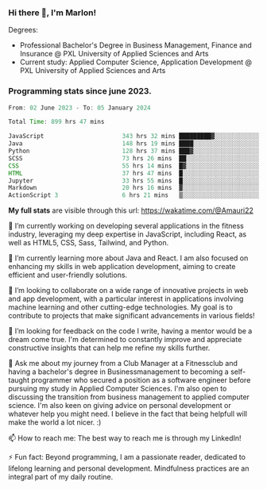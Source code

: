 
### Hi there 👋, I'm Marlon!

Degrees: 
- Professional Bachelor's Degree in Business Management, Finance and Insurance @ PXL University of Applied Sciences and Arts
- Current study: Applied Computer Science, Application Development @ PXL University of Applied Sciences and Arts

### Programming stats since june 2023.
<!--START_SECTION:waka-->

```java
From: 02 June 2023 - To: 05 January 2024

Total Time: 899 hrs 47 mins

JavaScript                      343 hrs 32 mins █████████▓░░░░░░░░░░░░░░░   38.07 %
Java                            148 hrs 19 mins ████░░░░░░░░░░░░░░░░░░░░░   16.44 %
Python                          128 hrs 37 mins ███▓░░░░░░░░░░░░░░░░░░░░░   14.25 %
SCSS                            73 hrs 26 mins  ██░░░░░░░░░░░░░░░░░░░░░░░   08.14 %
CSS                             55 hrs 14 mins  █▓░░░░░░░░░░░░░░░░░░░░░░░   06.12 %
HTML                            37 hrs 47 mins  █░░░░░░░░░░░░░░░░░░░░░░░░   04.19 %
Jupyter                         33 hrs 55 mins  █░░░░░░░░░░░░░░░░░░░░░░░░   03.76 %
Markdown                        20 hrs 16 mins  ▓░░░░░░░░░░░░░░░░░░░░░░░░   02.25 %
ActionScript 3                  6 hrs 21 mins   ▒░░░░░░░░░░░░░░░░░░░░░░░░   00.71 %
```

<!--END_SECTION:waka-->
**My full stats** are visible through this url: https://wakatime.com/@Amauri22



🔭 I’m currently working on developing several applications in the fitness industry, leveraging my deep expertise in JavaScript, including React, as well as HTML5, CSS, Sass, Tailwind, and Python.

🌱 I’m currently learning more about Java and React. I am also focused on enhancing my skills in web application development, aiming to create efficient and user-friendly solutions.

👯 I’m looking to collaborate on a wide range of innovative projects in web and app development, with a particular interest in applications involving machine learning and other cutting-edge technologies. My goal is to contribute to projects that make significant advancements in various fields!

🤔 I’m looking for feedback on the code I write, having a mentor would be a dream come true. I'm determined to constantly improve and appreciate constructive insights that can help me refine my skills further.

💬 Ask me about my journey from a Club Manager at a Fitnessclub and having a bachelor's degree in Businessmanagement to becoming a self-taught programmer who secured a position as a software engineer before pursuing my study in Applied Computer Sciences. I'm also open to discussing the transition from business management to applied computer science. I'm also keen on giving advice on personal development or whatever help you might need. I believe in the fact that being helpfull will make the world a lot nicer. :)

📫 How to reach me: The best way to reach me is through my LinkedIn!

⚡ Fun fact: Beyond programming, I am a passionate reader, dedicated to lifelong learning and personal development. Mindfulness practices are an integral part of my daily routine.


